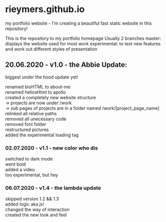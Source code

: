 # rieymers.github.io
my portfolio website - I'm creating a beautiful fast static website in this repository!

This is the repository to my portfolio homepage
Usually 2 branches
master: displays the website used for most work
experimental: to test new features and work out different styles of presentation


## 20.06.2020 - v1.0 - the Abbie Update:

biggest under the hood update yet!

renamed bioHTML to about-me  
renamed heliosHtml to apollo  
created a completely new website structure  
-> projects are now under /work  
-> sub pages of projects are in a folder named /work/[project_page_name]  
relinked all relative paths  
removed all unecessary code  
removed font folder  
restructured pictures  
added the experimental loading tag  



### 02.07.2020 - v1.1 - new color who dis  


switched to dark mode  
went bold  
added a video  
too experimental, but hey  

### 06.07.2020 - v1.4 - the lambda update  

skipped version 1.2 && 1.3  
added logic aka js!  
changed the way of interaction  
created the new look and feel  

